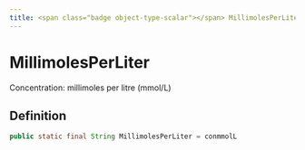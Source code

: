 ```yaml
---
title: <span class="badge object-type-scalar"></span> MillimolesPerLiter
---
```

# <span class="badge object-type-scalar"></span> MillimolesPerLiter

Concentration: millimoles per litre (mmol/L)

## Definition

```java
public static final String MillimolesPerLiter = conmmolL
```
